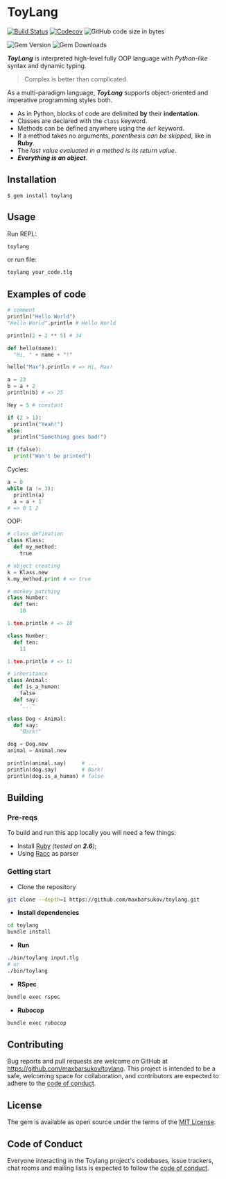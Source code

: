 # ToyLang

[![Build Status](https://github.com/maxbarsukov/toylang/actions/workflows/main.yml/badge.svg?branch=master)](https://github.com/maxbarsukov/toylang/actions/workflows/main.yml)
[![Codecov](https://codecov.io/gh/maxbarsukov/toylang/branch/master/graph/badge.svg?token=9L8Y4N4KKW)](https://codecov.io/gh/maxbarsukov/toylang)
![GitHub code size in bytes](https://img.shields.io/github/languages/code-size/maxbarsukov/toylang)

![Gem Version](https://img.shields.io/gem/v/toylang)
![Gem Downloads](https://img.shields.io/gem/dt/toylang)

***ToyLang*** is interpreted high-level fully OOP language with *Python-like* syntax and dynamic typing.

 > Complex is better than complicated.

As a multi-paradigm language, ***ToyLang*** supports object-oriented and imperative programming styles both.

- As in Python, blocks of code are delimited **by** their **indentation**.
- Classes are declared with the `class` keyword.
- Methods can be defined anywhere using the `def` keyword.
- If a method takes no arguments, *parenthesis can be skipped*, like in
**Ruby**.
- The *last value evaluated in a method is its return value*.
- ***Everything is an object***.

## Installation

    $ gem install toylang

## Usage

Run REPL:
```bash
toylang
```

or run file:
```bash
toylang your_code.tlg
```

## Examples of code

```python
# comment
println("Hello World")
"Hello World".println # Hello World

println(2 + 2 ** 5) # 34

def hello(name):
  "Hi, " + name + "!"

hello("Max").println # => Hi, Max!

a = 23
b = a + 2
println(b) # => 25

Hey = 5 # constant

if (2 > 1):
  println("Yeah!")
else:
  println("Something goes bad!")

if (false):
  print("Won't be printed")
```

Cycles:
```python
a = 0
while (a != 3):
  println(a)
  a = a + 1
# => 0 1 2
```

OOP:
```python
# class defination
class Klass:
  def my_method:
    true

# object creating
k = Klass.new
k.my_method.print # => true

# monkey patching
class Number:
  def ten:
    10

1.ten.println # => 10

class Number:
  def ten:
    11

1.ten.println # => 11

# inheritance
class Animal:
  def is_a_human:
    false
  def say:
    "..."

class Dog < Animal:
  def say:
    "Bark!"

dog = Dog.new
animal = Animal.new

println(animal.say)     # ...
println(dog.say)        # Bark!
println(dog.is_a_human) # false
```

## Building

### Pre-reqs

To build and run this app locally you will need a few things:

- Install [Ruby](https://www.ruby-lang.org/en/) *(tested on **2.6**)*;
- Using [Racc](https://github.com/ruby/racc) as parser

### Getting start

- Clone the repository
```bash
git clone --depth=1 https://github.com/maxbarsukov/toylang.git
```
- **Install dependencies**
```bash
cd toylang
bundle install
```
- **Run**
```bash
./bin/toylang input.tlg
# or
./bin/toylang
````
- **RSpec**
```bash
bundle exec rspec
```
- **Rubocop**
```bash
bundle exec rubocop
```

## Contributing

Bug reports and pull requests are welcome on GitHub at https://github.com/maxbarsukov/toylang. This project is intended to be a safe, welcoming space for collaboration, and contributors are expected to adhere to the [code of conduct](https://github.com/maxbarsukov/toylang/blob/master/CODE_OF_CONDUCT.md).

## License

The gem is available as open source under the terms of the [MIT License](https://opensource.org/licenses/MIT).

## Code of Conduct

Everyone interacting in the Toylang project's codebases, issue trackers, chat rooms and mailing lists is expected to follow the [code of conduct](https://github.com/maxbarsukov/toylang/blob/master/CODE_OF_CONDUCT.md).
